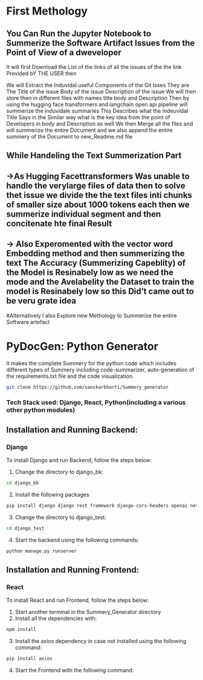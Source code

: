 # First  Methology
## You Can Run the Jupyter Notebook to Summerize the Software Artifact Issues from the Point of View of a dweveloper
 It will first Download the List of the links of all the issues of the the link Provided bY THE USER 
 then 
 
We will Extract the Induvidal useful Components of the Git Isses 
They are The Title of the issue
Body of the issue 
Description of the issue
We will then store then in different files with names title body and Description
Then by using the hugging face transformers and langchain open api pipeline will summerize the induvidale summaries 
This Describes what the indeuvidal Title Says in the Similar way what is the key idea from the point of Developers in body and Description as well
We then Merge all the files and will summerize the entire Document and we also append the entire summery of the Document to new_Readme.md file


## While Handeling the Text Summerization Part

## ->As Hugging Facettransformers Was unable to handle the verylarge files of data then to solve thet issue we divide the the text files inti chunks of smaller size about 1000 tokens each then we summerize individual segment and then concitenate hte final Result

## -> Also Experomented with the vector word Embedding method and then summerizing the text The Accuracy (Summerizing Capeblity) of the Model is Resinabely low as we need the mode and the Avelabelity the Dataset to train the  model is Resinabely low so this Did’t came out to be veru grate idea












#Alternatively I also Explore new Methology to Summerize the entire Software artefact
# PyDocGen: Python  Generator
It makes the complete Summery for the python code which includes different types of Summery including code-summarizer, auto-generation of the requirements.txt file and the code visualization. 

``` bash
git clone https://github.com/sanskarbharti/Summery_generator
```

### Tech Stack used: Django, React, Python(including a various other python modules)

## Installation and Running Backend: 
### Django
To install Django and run Backend, follow the steps below:
1. Change the directory to django_bk:
``` bash
cd django_bk
```

2. Install the following packages
``` bash
pip install django django rest framework django-cors-headers openai networkx pipreqs pygithub pylint
```
3. Change the directory to django_test:
``` bash
cd django_test
```
4. Start the backend using the following commands:
``` bash
python manage.py runserver
```


## Installation and Running Frontend:
### React
To install React and run Frontend, follow the steps below:
1. Start another terminal in the Summery_Generator directory
2. Install all the dependencies with:
``` bash
npm install
```
3. Install the axios dependency in case not installed using the following command:
``` bash
pip install axios
```
4. Start the Frontend with the following command:
``` bash
